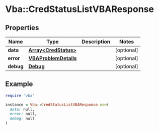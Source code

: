 # Vba::CredStatusListVBAResponse

## Properties

| Name | Type | Description | Notes |
| ---- | ---- | ----------- | ----- |
| **data** | [**Array&lt;CredStatus&gt;**](CredStatus.md) |  | [optional] |
| **error** | [**VBAProblemDetails**](VBAProblemDetails.md) |  | [optional] |
| **debug** | [**Debug**](Debug.md) |  | [optional] |

## Example

```ruby
require 'vba'

instance = Vba::CredStatusListVBAResponse.new(
  data: null,
  error: null,
  debug: null
)
```

